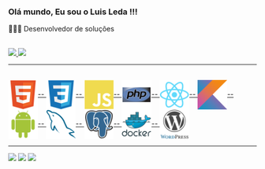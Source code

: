 ### Olá mundo, Eu sou o Luis Leda !!!
👨🏻‍💻 Desenvolvedor de soluções

 <div><br>
  <a href="https://github.com/luisleda">
  <img height="180em" src="https://github-readme-stats.vercel.app/api?username=luisleda&show_icons=true&theme=dark&include_all_commits=true&count_private=true"/>
  <img height="180em" src="https://github-readme-stats.vercel.app/api/top-langs/?username=luisleda&layout=compact&langs_count=7&theme=dark"/>
</div>
 <hr>
 
 <div style="display: inline_block"><br>
  <img align="center" alt="Luis-Js" height="60" width="60" src="https://raw.githubusercontent.com/devicons/devicon/master/icons/html5/html5-original.svg">--
  <img align="center" alt="Luis-Ts" height="60" width="60" src="https://raw.githubusercontent.com/devicons/devicon/master/icons/css3/css3-original.svg">--
  <img align="center" alt="Luis-Ts" height="60" width="60" src="https://raw.githubusercontent.com/devicons/devicon/master/icons/javascript/javascript-plain.svg">--
  <img align="center" alt="Luis-Ts" height="60" width="60" src="https://raw.githubusercontent.com/devicons/devicon/master/icons/php/php-original.svg">--
  <img align="center" alt="Luis-React" height="60" width="60" src="https://raw.githubusercontent.com/devicons/devicon/master/icons/react/react-original.svg">--
  <img align="center" alt="Luis-HTML" height="60" width="60" src="https://raw.githubusercontent.com/devicons/devicon/master/icons/kotlin/kotlin-original.svg">--
  <img align="center" alt="Luis-CSS" height="60" width="60" src="https://raw.githubusercontent.com/devicons/devicon/master/icons/android/android-original.svg">--
  <img align="center" alt="Luis-Python" height="60" width="60" src="https://raw.githubusercontent.com/devicons/devicon/master/icons/mysql/mysql-original.svg">--
  <img align="center" alt="Luis-pstgresql" height="60" width="60" src="https://raw.githubusercontent.com/devicons/devicon/master/icons/postgresql/postgresql-original.svg">--
  <img align="center" alt="Luis-docker" height="60" width="60" src="https://raw.githubusercontent.com/devicons/devicon/master/icons/docker/docker-original-wordmark.svg">--
  <img align="center" alt="Luis-wordpress" height="60" width="60" src="https://raw.githubusercontent.com/devicons/devicon/master/icons/wordpress/wordpress-original.svg">


  

 </div>
 <hr>
  
 <div> 
  <a href="https://instagram.com/_kingnetinho" target="_blank"><img src="https://img.shields.io/badge/-Instagram-%23E4405F?style=for-the-badge&logo=instagram&logoColor=white" target="_blank"></a>
  <a href = "mailto:luis_neto@live.com"><img src="https://img.shields.io/badge/Microsoft_Outlook-0078D4?style=for-the-badge&logo=microsoft-outlook&logoColor=white"></a>
  <a href="https://www.linkedin.com/in/netoleda" target="_blank"><img src="https://img.shields.io/badge/-LinkedIn-%230077B5?style=for-the-badge&logo=linkedin&logoColor=white" target="_blank"></a> 
 
</div>
 
